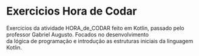 # Exercicios Hora de Codar
Exercicios da atividade HORA_de_CODAR feito em Kotlin, passado pelo professor Gabriel Augusto. Focados no desenvolvimento <br> da lógica de programação e introdução as estruturas iniciais da linguagem Kotlin.


